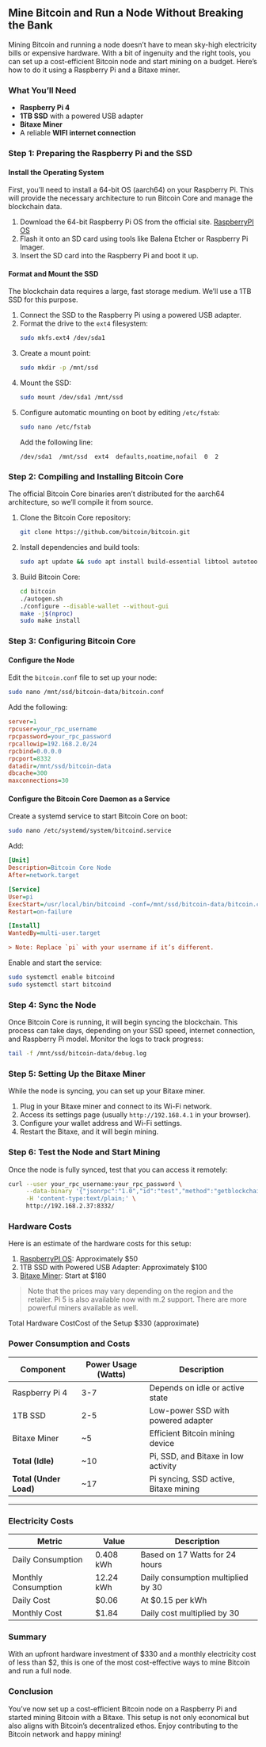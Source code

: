 ## Mine Bitcoin and Run a Node Without Breaking the Bank

Mining Bitcoin and running a node doesn’t have to mean sky-high electricity bills or expensive hardware. With a bit of ingenuity and the right tools, you can set up a cost-efficient Bitcoin node and start mining on a budget. Here’s how to do it using a Raspberry Pi and a Bitaxe miner.

### What You’ll Need
- **Raspberry Pi 4**
- **1TB SSD** with a powered USB adapter
- **Bitaxe Miner**
- A reliable **WIFI internet connection**

### Step 1: Preparing the Raspberry Pi and the SSD

#### Install the Operating System
First, you’ll need to install a 64-bit OS (aarch64) on your Raspberry Pi. This will provide the necessary architecture to run Bitcoin Core and manage the blockchain data.

1. Download the 64-bit Raspberry Pi OS from the official site. [RaspberryPI OS](https://www.raspberrypi.com/software/)
2. Flash it onto an SD card using tools like Balena Etcher or Raspberry Pi Imager.
3. Insert the SD card into the Raspberry Pi and boot it up.

#### Format and Mount the SSD
The blockchain data requires a large, fast storage medium. We’ll use a 1TB SSD for this purpose.

1. Connect the SSD to the Raspberry Pi using a powered USB adapter.
2. Format the drive to the `ext4` filesystem:
   ```bash
   sudo mkfs.ext4 /dev/sda1
   ```
3. Create a mount point:
   ```bash
   sudo mkdir -p /mnt/ssd
   ```
4. Mount the SSD:
   ```bash
   sudo mount /dev/sda1 /mnt/ssd
   ```
5. Configure automatic mounting on boot by editing `/etc/fstab`:
   ```bash 
   sudo nano /etc/fstab
   ```
    Add the following line:
   ```
   /dev/sda1  /mnt/ssd  ext4  defaults,noatime,nofail  0  2
   ```

### Step 2: Compiling and Installing Bitcoin Core
The official Bitcoin Core binaries aren’t distributed for the aarch64 architecture, so we’ll compile it from source.

1. Clone the Bitcoin Core repository:
   ```bash
   git clone https://github.com/bitcoin/bitcoin.git
   ```
2. Install dependencies and build tools:
   ```bash
   sudo apt update && sudo apt install build-essential libtool autotools-dev automake pkg-config bsdmainutils python3 libevent-dev libboost-all-dev libssl-dev
   ```
3. Build Bitcoin Core:
   ```bash
   cd bitcoin
   ./autogen.sh
   ./configure --disable-wallet --without-gui
   make -j$(nproc)
   sudo make install
   ```

### Step 3: Configuring Bitcoin Core

#### Configure the Node
Edit the `bitcoin.conf` file to set up your node:
```bash
sudo nano /mnt/ssd/bitcoin-data/bitcoin.conf
```
Add the following:
```ini
server=1
rpcuser=your_rpc_username
rpcpassword=your_rpc_password
rpcallowip=192.168.2.0/24
rpcbind=0.0.0.0
rpcport=8332
datadir=/mnt/ssd/bitcoin-data
dbcache=300
maxconnections=30
```

#### Configure the Bitcoin Core Daemon as a Service
Create a systemd service to start Bitcoin Core on boot:
```bash
sudo nano /etc/systemd/system/bitcoind.service
```
Add:
```ini
[Unit]
Description=Bitcoin Core Node
After=network.target

[Service]
User=pi
ExecStart=/usr/local/bin/bitcoind -conf=/mnt/ssd/bitcoin-data/bitcoin.conf -datadir=/mnt/ssd/bitcoin-data
Restart=on-failure

[Install]
WantedBy=multi-user.target

> Note: Replace `pi` with your username if it’s different.
```
Enable and start the service:
```bash
sudo systemctl enable bitcoind
sudo systemctl start bitcoind
```

### Step 4: Sync the Node
Once Bitcoin Core is running, it will begin syncing the blockchain. This process can take days, depending on your SSD speed, internet connection, and Raspberry Pi model. Monitor the logs to track progress:
```bash
tail -f /mnt/ssd/bitcoin-data/debug.log
```

### Step 5: Setting Up the Bitaxe Miner
While the node is syncing, you can set up your Bitaxe miner.

1. Plug in your Bitaxe miner and connect to its Wi-Fi network.
2. Access its settings page (usually `http://192.168.4.1` in your browser).
3. Configure your wallet address and Wi-Fi settings.
4. Restart the Bitaxe, and it will begin mining.

### Step 6: Test the Node and Start Mining
Once the node is fully synced, test that you can access it remotely:
```bash
curl --user your_rpc_username:your_rpc_password \
     --data-binary '{"jsonrpc":"1.0","id":"test","method":"getblockchaininfo","params":[]}' \
     -H 'content-type:text/plain;' \
     http://192.168.2.37:8332/
```

### Hardware Costs

Here is an estimate of the hardware costs for this setup:

1. [RaspberryPI OS](https://www.raspberrypi.com/): Approximately $50
2. 1TB SSD with Powered USB Adapter: Approximately $100
3. [Bitaxe Miner](https://www.solosatoshi.com/shop/): Start at $180

> Note that the prices may vary depending on the region and the retailer.
> Pi 5 is also available now with m.2 support. 
> There are more powerful miners available as well.

Total Hardware CostCost of the Setup
$330 (approximate)

### Power Consumption and Costs

| Component           | Power Usage (Watts)   | Description                           |
|---------------------|-----------------------|---------------------------------------|
| Raspberry Pi 4      | 3-7                  | Depends on idle or active state       |
| 1TB SSD             | 2-5                  | Low-power SSD with powered adapter    |
| Bitaxe Miner        | ~5                   | Efficient Bitcoin mining device       |
| **Total (Idle)**    | ~10                  | Pi, SSD, and Bitaxe in low activity   |
| **Total (Under Load)** | ~17               | Pi syncing, SSD active, Bitaxe mining |

---

### Electricity Costs

| Metric              | Value                | Description                           |
|---------------------|-----------------------|---------------------------------------|
| Daily Consumption   | 0.408 kWh            | Based on 17 Watts for 24 hours        |
| Monthly Consumption | 12.24 kWh            | Daily consumption multiplied by 30    |
| Daily Cost          | $0.06               | At $0.15 per kWh                      |
| Monthly Cost        | $1.84               | Daily cost multiplied by 30           |

### Summary
With an upfront hardware investment of \$330 and a monthly electricity cost of less than $2, this is one of the most cost-effective ways to mine Bitcoin and run a full node.

### Conclusion
You’ve now set up a cost-efficient Bitcoin node on a Raspberry Pi and started mining Bitcoin with a Bitaxe. This setup is not only economical but also aligns with Bitcoin’s decentralized ethos. Enjoy contributing to the Bitcoin network and happy mining!


